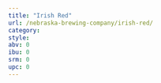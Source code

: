 ```yaml
---
title: "Irish Red"
url: /nebraska-brewing-company/irish-red/
category: 
style: 
abv: 0
ibu: 0
srm: 0
upc: 0
---
```


